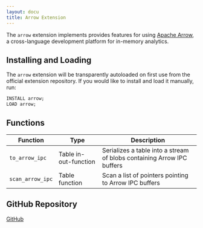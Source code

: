 ```yaml
---
layout: docu
title: Arrow Extension
---
```


The `arrow` extension implements provides features for using [Apache Arrow](https://arrow.apache.org/), a cross-language development platform for in-memory analytics.

## Installing and Loading

The `arrow` extension will be transparently autoloaded on first use from the official extension repository.
If you would like to install and load it manually, run:

```sql
INSTALL arrow;
LOAD arrow;
```

## Functions

<div class="narrow_table"></div>

| Function | Type | Description |
|--|----|-------|
| `to_arrow_ipc` | Table in-out-function | Serializes a table into a stream of blobs containing Arrow IPC buffers  
| `scan_arrow_ipc` | Table function | Scan a list of pointers pointing to Arrow IPC buffers

## GitHub Repository

[<span class="github">GitHub</span>](https://github.com/duckdb/arrow)
